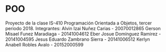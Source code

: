 # POO
Proyecto de la clase IS-410 Programación Orientada a Objetos, tercer periodo 2018.
Integrantes:
Alvin Izai Nuñez Carias - 20070012865
Gerson Misael Funez Maradiaga - 20141004612
Eber Josue Domínguez Ramirez - 20141004595
Jesus Eduardo Zambrano Sierra - 20141006512
Kerlyn Anabell Robles Avalo - 20152000599
